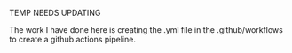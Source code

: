TEMP NEEDS UPDATING

The work I have done here is creating the .yml file in the .github/workflows to create a github actions pipeline.
